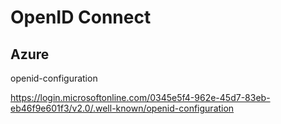# OpenID Connect

## Azure

openid-configuration

<https://login.microsoftonline.com/0345e5f4-962e-45d7-83eb-eb46f9e601f3/v2.0/.well-known/openid-configuration>
